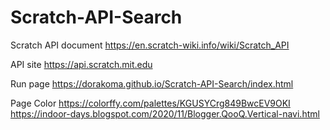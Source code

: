 # Scratch-API-Search
Scratch API document https://en.scratch-wiki.info/wiki/Scratch_API

API site https://api.scratch.mit.edu

Run page https://dorakoma.github.io/Scratch-API-Search/index.html

Page Color https://colorffy.com/palettes/KGUSYCrg849BwcEV9OKI
https://indoor-days.blogspot.com/2020/11/Blogger.QooQ.Vertical-navi.html

